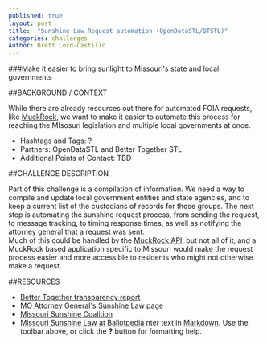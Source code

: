 ```yaml
---
published: true
layout: post
title:  "Sunshine Law Request automation (OpenDataSTL/BTSTL)"
categories: challenges
Author: Brett Lord-Castillo
---
```

###Make it easier to bring sunlight to Missouri's state and local governments  
  
##BACKGROUND / CONTEXT  
  
While there are already resources out there for automated FOIA requests, like [MuckRock](https://www.muckrock.com/), we want to make it easier to automate this process for reaching the MIsosuri legislation and multiple local governments at once.  
  
* Hashtags and Tags: ?
* Partners: OpenDataSTL and Better Together STL
* Additional Points of Contact: TBD  
  
##CHALLENGE DESCRIPTION  
  
Part of this challenge is a compilation of information. We need a way to compile and update local government entities and state agencies, and to keep a current list of the custodians of records for those groups. The next step is automating the sunshine request process, from sending the request, to message tracking, to timing response times, as well as notifying the attorney general that a request was sent.  
Much of this could be handled by the [MuckRock API](https://github.com/MuckRock/API-examples), but not all of it, and a MuckRock based application specific to Missouri would make the request process easier and more accessible to residents who might not otherwise make a request.  
  
##RESOURCES  
* [Better Together transparency report](http://www.bettertogetherstl.com/new-report-finds-widespread-lack-of-government-transparency)  
* [MO Attorney General's Sunshine Law page](https://ago.mo.gov/missouri-law/sunshine-law)  
* [Missouri Sunshine Coalition](http://missourisunshine.org/)  
* [Missouri Sunshine Law at Ballotpedia](http://ballotpedia.org/Missouri_Sunshine_Law)  nter text in [Markdown](http://daringfireball.net/projects/markdown/). Use the toolbar above, or click the **?** button for formatting help.
